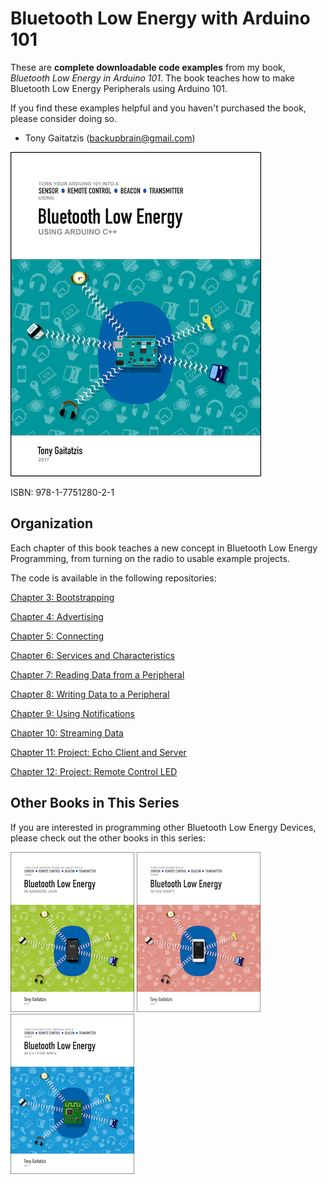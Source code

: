 # Bluetooth Low Energy with Arduino 101


These are **complete downloadable code examples** from my book, _Bluetooth Low Energy in Arduino 101_.  The book teaches how to make Bluetooth Low Energy Peripherals using Arduino 101.  

If you find these examples helpful and you haven't purchased the book, please consider doing so.

- Tony Gaitatzis (<backupbrain@gmail.com>)

![BookCover](Bluetooth%20Low%20Energy%20in%20Arduino%20101%20Cover.png)

ISBN: 978-1-7751280-2-1


## Organization

Each chapter of this book teaches a new concept in Bluetooth Low Energy Programming, from turning on the radio to usable example projects.

The code is available in the following repositories:

[Chapter 3: Bootstrapping](https://github.com/BluetoothLowEnergyInArduino101/Chapter03)

[Chapter 4: Advertising](https://github.com/BluetoothLowEnergyInArduino101/Chapter04)

[Chapter 5: Connecting](https://github.com/BluetoothLowEnergyInArduino101/Chapter05)

[Chapter 6: Services and Characteristics](https://github.com/BluetoothLowEnergyInArduino101/Chapter06)

[Chapter 7: Reading Data from a Peripheral](https://github.com/BluetoothLowEnergyInArduino101/Chapter07)

[Chapter 8: Writing Data to a Peripheral](https://github.com/BluetoothLowEnergyInArduino101/Chapter08)

[Chapter 9: Using Notifications](https://github.com/BluetoothLowEnergyInArduino101/Chapter09)

[Chapter 10: Streaming Data](https://github.com/BluetoothLowEnergyInArduino101/Chapter10)

[Chapter 11: Project: Echo Client and Server](https://github.com/BluetoothLowEnergyInArduino101/Chapter11)

[Chapter 12: Project: Remote Control LED](https://github.com/BluetoothLowEnergyInArduino101/Chapter12)



## Other Books in This Series

If you are interested in programming other Bluetooth Low Energy Devices, please check out the other books in this series:


![Bluetooth Low Energy in Android Java](Other%20Books/Bluetooth%20Low%20Energy%20in%20Android%20Java.png)
![Bluetooth Low Energy in iOS Swift](Other%20Books/Bluetooth%20Low%20Energy%20in%20iOS%20Swift.png)
![Bluetooth Low Energy in C++ for nRFx](Other%20Books/Bluetooth%20Low%20Energy%20in%20C%2B%2B%20for%20nRFx.png)